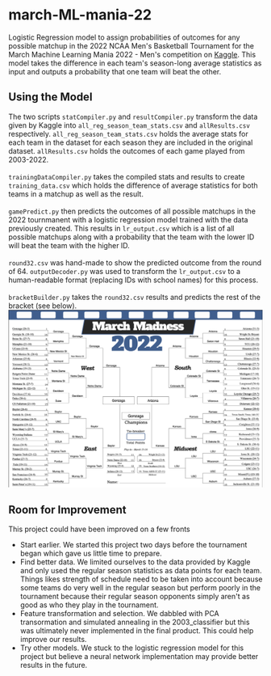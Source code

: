 # march-ML-mania-22
Logistic Regression model to assign probabilities of outcomes for any possible matchup in the 2022 NCAA Men's Basketball Tournament for the March Machine Learning Mania 2022 - Men's competition on [Kaggle](https://www.kaggle.com/c/mens-march-mania-2022/).
This model takes the difference in each team's season-long average statistics as input and outputs a probability that one team will beat the other.

## Using the Model
The two scripts `statCompiler.py` and `resultCompiler.py` transform the data given by Kaggle into `all_reg_season_team_stats.csv` and `allResults.csv` respectively.
`all_reg_season_team_stats.csv` holds the average stats for each team in the dataset for each season they are included in the original dataset. `allResults.csv` holds the outcomes of each game played from 2003-2022.
<br/><br/>
`trainingDataCompiler.py` takes the compiled stats and results to create `training_data.csv` which holds the difference of average statistics for both teams in a matchup as well as the result.
<br/><br/>
`gamePredict.py` then predicts the outcomes of all possible matchups in the 2022 tournmanent with a logistic regression model trained with the data previously created. This results in `lr_output.csv` which is a list of all possible matchups along with a probability that the team with the lower ID will beat the team with the higher ID.
<br/><br/>
`round32.csv` was hand-made to show the predicted outcome from the round of 64. `outputDecoder.py` was used to transform the `lr_output.csv` to a human-readable format (replacing IDs with school names) for this process.
<br/><br/>
`bracketBuilder.py` takes the `round32.csv` results and predicts the rest of the bracket (see below).
<img src="assets/bracket.png">

## Room for Improvement
This project could have been improved on a few fronts
 - Start earlier. We started this project two days before the tournament began which gave us little time to prepare.
 - Find better data. We limited ourselves to the data provided by Kaggle and only used the regular season statistics as data points for each team. Things likes strength of schedule need to be taken into account because some teams do very well in the regular season but perform poorly in the tournament because their regular season opponents simply aren't as good as who they play in the tournament.
 - Feature transformation and selection. We dabbled with PCA transormation and simulated annealing in the 2003_classifier but this was ultimately never implemented in the final product. This could help improve our results.
 - Try other models. We stuck to the logistic regression model for this project but believe a neural network implementation may provide better results in the future.

